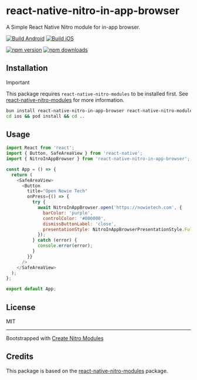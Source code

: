 # react-native-nitro-in-app-browser

A Simple React Native Nitro module for in-app browser.


[![Build Android](https://github.com/patrickkabwe/react-native-nitro-in-app-browser/actions/workflows/android-build.yml/badge.svg)](https://github.com/patrickkabwe/react-native-nitro-in-app-browser/actions/workflows/android-build.yml)
[![Build iOS](https://github.com/patrickkabwe/react-native-nitro-in-app-browser/actions/workflows/ios-build.yml/badge.svg)](https://github.com/patrickkabwe/react-native-nitro-in-app-browser/actions/workflows/ios-build.yml)

[![npm version](https://img.shields.io/npm/v/react-native-nitro-in-app-browser.svg?style=flat-square)](https://www.npmjs.com/package/react-native-nitro-in-app-browser)
[![npm downloads](https://img.shields.io/npm/dm/react-native-nitro-in-app-browser.svg?style=flat-square)](https://www.npmjs.com/package/react-native-nitro-in-app-browser)



## Installation

> [!IMPORTANT]  
> This package requires `react-native-nitro-modules` to be installed first.
> See [react-native-nitro-modules](https://github.com/mrousavy/nitro) for more information.


```sh
bun install react-native-nitro-in-app-browser react-native-nitro-modules
cd ios && pod install && cd ..
```

## Usage

```js
import React from 'react';
import { Button, SafeAreaView } from 'react-native';
import { NitroInAppBrowser } from 'react-native-nitro-in-app-browser';

const App = () => {
  return (
    <SafeAreaView>
      <Button
        title="Open Nowie Tech"
        onPress={() => {
          try {
            await NitroInAppBrowser.open('https://nowietech.com', {
              barColor: 'purple',
              controlColor: '#000000',
              dismissButtonLabel: 'close',
              presentationStyle: NitroInAppBrowserPresentationStyle.FullScreen,
            });
          } catch (error) {
            console.error(error);
          }
        }}
      />
    </SafeAreaView>
  );
};

export default App;
```

## License
    
MIT

---

Bootstrapped with [Create Nitro Modules](https://github.com/patrickkabwe/create-nitro-module)


## Credits

This package is based on the [react-native-nitro-modules](https://github.com/mrousavy/nitro) package.
